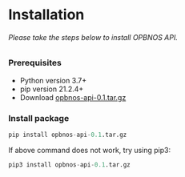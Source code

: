 # Installation

###### Please take the steps below to install OPBNOS API.

### Prerequisites
- Python version 3.7+
- pip version 21.2.4+
- Download [opbnos-api-0.1.tar.gz](https://github.com/AvizNetworks/opbnos-api/blob/master/dist/opbnos-api-0.1.tar.gz)

### Install package

```py
pip install opbnos-api-0.1.tar.gz
```

If above command does not work, try using pip3:
```py
pip3 install opbnos-api-0.1.tar.gz
```
